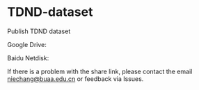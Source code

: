 # TDND-dataset
Publish TDND dataset


Google Drive:

Baidu Netdisk:


If there is a problem with the share link, please contact the email niechang@buaa.edu.cn or feedback via Issues.
